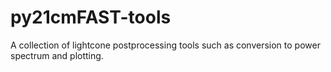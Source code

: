 # py21cmFAST-tools
A collection of lightcone postprocessing tools such as conversion to power spectrum and plotting.
